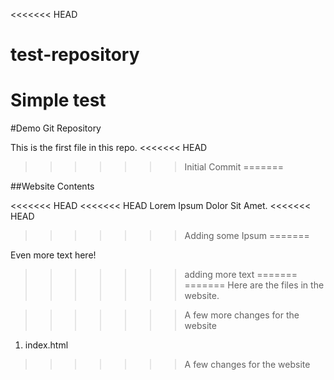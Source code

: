 <<<<<<< HEAD
# test-repository
Simple test
=======
#Demo Git Repository

This is the first file in this repo.
<<<<<<< HEAD
>>>>>>> Initial Commit
=======

##Website Contents

<<<<<<< HEAD
<<<<<<< HEAD
Lorem Ipsum Dolor Sit Amet.
<<<<<<< HEAD
>>>>>>> Adding some Ipsum
=======

Even more text here!
>>>>>>> adding more text
=======
=======
Here are the files in the website.

>>>>>>> A few more changes for the website
1. index.html

>>>>>>> A few changes for the website
